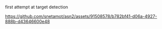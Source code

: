first attempt at target detection



https://github.com/snetamot/asn2/assets/91508578/b782bf41-d06a-4927-888b-d43646600e48

